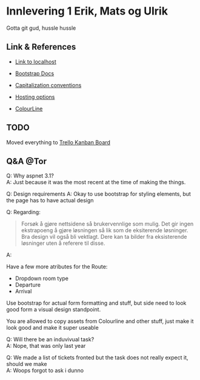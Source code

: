 # Innlevering 1 Erik, Mats og Ulrik
Gotta git gud, hussle hussle


## Link & References
- [Link to localhost](https://localhost:5001/index.html)


- [Bootstrap Docs](https://getbootstrap.com/docs/4.1/getting-started/introduction/#css)
- [Capitalization conventions](https://docs.microsoft.com/en-us/dotnet/standard/design-guidelines/capitalization-conventions)
- [Hosting options](https://docs.microsoft.com/en-us/aspnet/core/host-and-deploy/?view=aspnetcore-5.0)


- [ColourLine](https://www.colorline.no/)

## TODO
Moved everything to [Trello Kanban Board](https://trello.com/b/Mz4hNbRH/webapp-kanban)

## Q&A @Tor
Q: Why aspnet 3.1?  
A: Just because it was the most recent at the time of making the things.

Q: Design requirements
A: Okay to use bootstrap for styling elements, but the page has to have actual design

Q: Regarding:
> Forsøk å gjøre nettsidene så brukervennlige som mulig. Det gir ingen ekstrapoeng 
> å gjøre løsningen så lik som de eksiterende løsninger. Bra design vil også bli 
> vektlagt. Dere kan ta bilder fra eksisterende løsninger uten å referere til disse.  

A: 

Have a few more atributes for the Route:
- Dropdown room type
- Departure
- Arrival

Use bootstrap for actual form formatting and stuff, but side need to look good
form a visual design standpoint.

You are allowed to copy assets from Colourline and other stuff, just make it look
good and make it super useable

Q: Will there be an induvivual task?  
A: Nope, that was only last year

Q: We made a list of tickets fronted but the task does not really expect it, should we make   
A: Woops forgot to ask i dunno 